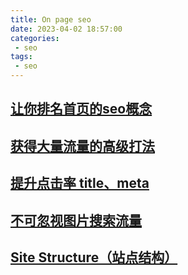 ```yaml
---
title: On page seo
date: 2023-04-02 18:57:00
categories:
 - seo
tags:
 - seo
---
```


## [让你排名首页的seo概念](/views/seo/seo-page-rank.html)

## [获得大量流量的高级打法](/views/seo/seo-flow.html)

## [提升点击率 title、meta](/views/seo/seo-click-rate.html)

## [不可忽视图片搜索流量](/views/seo/seo-image.html)

## [Site Structure（站点结构）](/views/seo/seo-site-structure.html)